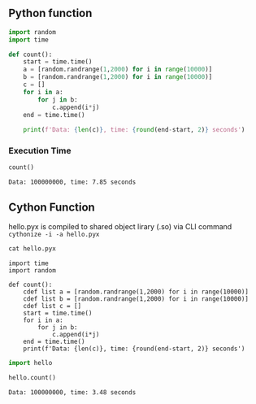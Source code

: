 ## Python function


```python
import random
import time

def count():
    start = time.time()
    a = [random.randrange(1,2000) for i in range(10000)]
    b = [random.randrange(1,2000) for i in range(10000)]
    c = [] 
    for i in a:
        for j in b:
            c.append(i*j)
    end = time.time()
    
    print(f'Data: {len(c)}, time: {round(end-start, 2)} seconds')
```

### Execution Time


```python
count()
```

    Data: 100000000, time: 7.85 seconds


## Cython Function

hello.pyx is compiled to shared object lirary (.so) via CLI command `cythonize -i -a hello.pyx`


```python
cat hello.pyx
```

    import time
    import random
    
    def count():
    	cdef list a = [random.randrange(1,2000) for i in range(10000)]
    	cdef list b = [random.randrange(1,2000) for i in range(10000)]
    	cdef list c = []
    	start = time.time()
    	for i in a:
    		for j in b:
    			c.append(i*j)
    	end = time.time()
    	print(f'Data: {len(c)}, time: {round(end-start, 2)} seconds')



```python
import hello
```


```python
hello.count()
```

    Data: 100000000, time: 3.48 seconds

